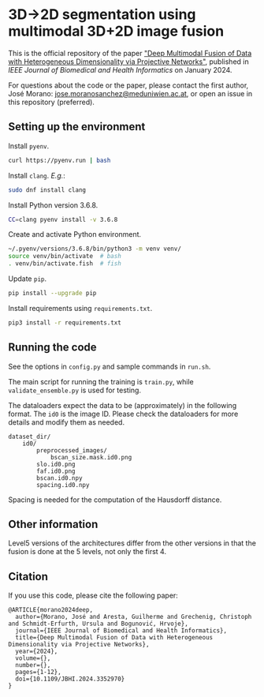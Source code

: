 # 3D->2D segmentation using multimodal 3D+2D image fusion

This is the official repository of the paper ["Deep Multimodal Fusion of Data with Heterogeneous Dimensionality via Projective Networks"](https://doi.org/10.1109/JBHI.2024.3352970), published in _IEEE Journal of Biomedical and Health Informatics_ on January 2024.

For questions about the code or the paper, please contact the first author, José Morano: <jose.moranosanchez@meduniwien.ac.at>, or open an issue in this repository (preferred).


## Setting up the environment

Install `pyenv`.
```sh
curl https://pyenv.run | bash
```

Install `clang`. _E.g._:
```sh
sudo dnf install clang
```

Install Python version 3.6.8.
```sh
CC=clang pyenv install -v 3.6.8
```

Create and activate Python environment.
```sh
~/.pyenv/versions/3.6.8/bin/python3 -m venv venv/
source venv/bin/activate  # bash
. venv/bin/activate.fish  # fish
```

Update `pip`.

```sh
pip install --upgrade pip
```

Install requirements using `requirements.txt`.

```sh
pip3 install -r requirements.txt
```

## Running the code

See the options in `config.py` and sample commands in `run.sh`.

The main script for running the training is `train.py`, while `validate_ensemble.py` is used for testing.

The dataloaders expect the data to be (approximately) in the following format.
The `id0` is the image ID.
Please check the dataloaders for more details and modify them as needed.

```
dataset_dir/
    id0/
        preprocessed_images/
            bscan_size.mask.id0.png
        slo.id0.png
        faf.id0.png
        bscan.id0.npy
        spacing.id0.npy
```

Spacing is needed for the computation of the Hausdorff distance.



## Other information

Level5 versions of the architectures differ from the other versions in that the fusion is done at the 5 levels, not only the first 4.


## Citation

If you use this code, please cite the following paper:

```
@ARTICLE{morano2024deep,
  author={Morano, José and Aresta, Guilherme and Grechenig, Christoph and Schmidt-Erfurth, Ursula and Bogunović, Hrvoje},
  journal={IEEE Journal of Biomedical and Health Informatics},
  title={Deep Multimodal Fusion of Data with Heterogeneous Dimensionality via Projective Networks},
  year={2024},
  volume={},
  number={},
  pages={1-12},
  doi={10.1109/JBHI.2024.3352970}
}
